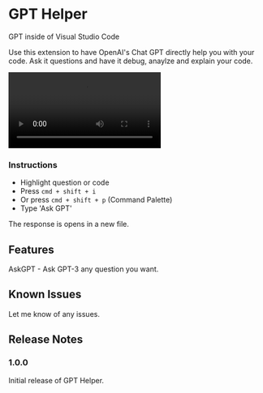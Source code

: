 # GPT Helper

GPT inside of Visual Studio Code

Use this extension to have OpenAI's Chat GPT directly help you with your code. Ask it questions and have it debug, anaylze and explain your code.

![](demo.mov)

### Instructions
* Highlight question or code
* Press ```cmd + shift + i```
* Or press ```cmd + shift + p``` (Command Palette)
* Type 'Ask GPT'

The response is opens in a new file.

## Features

AskGPT - Ask GPT-3 any question you want.

## Known Issues

Let me know of any issues.

## Release Notes

### 1.0.0

Initial release of GPT Helper.
